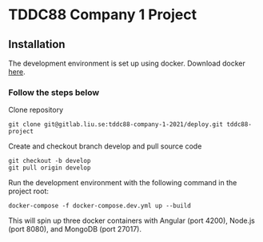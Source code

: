 # TDDC88 Company 1 Project

## Installation
The development environment is set up using docker. Download docker [here](https://docs.docker.com/get-docker/).

### Follow the steps below
Clone repository
```
git clone git@gitlab.liu.se:tddc88-company-1-2021/deploy.git tddc88-project
```
Create and checkout branch develop and pull source code
```
git checkout -b develop
git pull origin develop
````

Run the development environment with the following command in the project root:
```
docker-compose -f docker-compose.dev.yml up --build
```

This will spin up three docker containers with Angular (port 4200), Node.js (port 8080), and MongoDB (port 27017).
